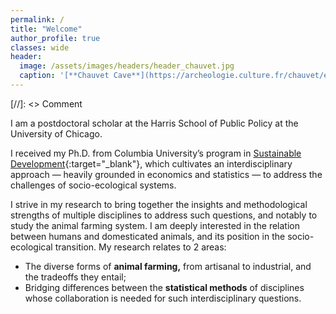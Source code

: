 ```yaml
---
permalink: /
title: "Welcome"
author_profile: true
classes: wide
header:
  image: /assets/images/headers/header_chauvet.jpg
  caption: '[**Chauvet Cave**](https://archeologie.culture.fr/chauvet/en/symbolic-expressions){:target="_blank"} (~ 34,000 BP)'
---
```


[//]: <> Comment

I am a postdoctoral scholar at the Harris School of Public Policy at the University of Chicago.

I received my Ph.D. from Columbia University’s program in [Sustainable Development](https://www.sipa.columbia.edu/academics/programs/phd-sustainable-development){:target="_blank"}, which cultivates an interdisciplinary approach — heavily grounded in economics and statistics — to address the challenges of socio-ecological systems.

I strive in my research to bring together the insights and methodological strengths of multiple disciplines to address such questions, and notably to study the animal farming system. I am deeply interested in the relation between humans and domesticated animals, and its position in the socio-ecological transition. My research relates to 2 areas:

  - The diverse forms of **animal farming,** from artisanal to industrial, and the tradeoffs they entail;
  - Bridging differences between the **statistical methods** of disciplines whose collaboration is needed for such interdisciplinary questions.


